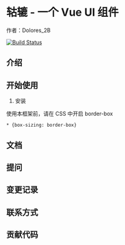 # 轱辘 - 一个 Vue UI 组件
作者：Dolores_2B

[![Build Status](https://travis-ci.org/AlyciaHathaway/Dolores-gulu.svg?branch=master)](https://travis-ci.org/AlyciaHathaway/Dolores-gulu)

## 介绍

## 开始使用
1. 安装

使用本框架前，请在 CSS 中开启 border-box

```
* {box-sizing: border-box}
```

## 文档

## 提问

## 变更记录

## 联系方式

## 贡献代码

